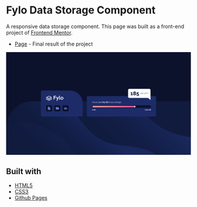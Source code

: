 # Fylo Data Storage Component

A responsive data storage component. This page was built as a front-end project of [Frontend Mentor](https://www.frontendmentor.io/challenges/fylo-data-storage-component-1dZPRbV5n). 

- [Page](https://norwyx.github.io/fylo-data-storage-component/) - Final result of the project

![Social links profile](./images/final-results.png)

## Built with
- [HTML5](https://developer.mozilla.org/es/docs/HTML/HTML5)
- [CSS3](https://developer.mozilla.org/es/docs/Web/CSS/CSS3)
- [Github Pages](https://pages.github.com/)